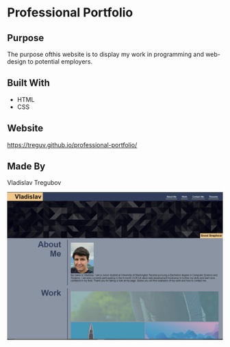 # Professional Portfolio

## Purpose
The purpose ofthis website is to display my work in programming and web-design to potential employers.

## Built With
* HTML
* CSS

## Website
https://treguv.github.io/professional-portfolio/

## Made By
Vladislav Tregubov

![Image of webpage](/assets/images/webpage-screenshot.PNG)
